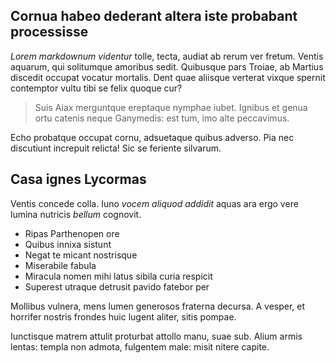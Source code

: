 ## Cornua habeo dederant altera iste probabant processisse

*Lorem markdownum videntur* tolle, tecta, audiat ab rerum ver fretum. Ventis
aquarum, qui solitumque amoribus sedit. Quibusque pars Troiae, ab Martius
discedit occupat vocatur mortalis. Dent quae aliisque verterat vixque spernit
contemptor vultu tibi se felix quoque cur?

> Suis Aiax merguntque ereptaque nymphae iubet. Ignibus et genua ortu catenis
> neque Ganymedis: est tum, imo alte peccavimus.

Echo probatque occupat cornu, adsuetaque quibus adverso. Pia nec discutiunt
increpuit relicta! Sic se feriente silvarum.

## Casa ignes Lycormas

Ventis concede colla. Iuno *vocem aliquod addidit* aquas ara ergo vere lumina
nutricis *bellum* cognovit.

- Ripas Parthenopen ore
- Quibus innixa sistunt
- Negat te micant nostrisque
- Miserabile fabula
- Miracula nomen mihi latus sibila curia respicit
- Superest utraque detrusit pavido fatebor per

Mollibus vulnera, mens lumen generosos fraterna decursa. A vesper, et horrifer
nostris frondes huic lugent aliter, sitis pompae.

Iunctisque matrem attulit proturbat attollo manu, suae sub. Alium armis lentas:
templa non admota, fulgentem male: misit nitere capite.

